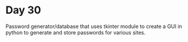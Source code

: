 # Day 30
Password generator/database that uses tkinter module to create a GUI in python to generate and store passwords for various sites.
